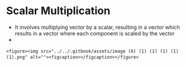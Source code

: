 # Scalar Multiplication

* It involves multiplying vector by a scalar, resulting in a vector which results in a vector where each component is scaled by the vector
*

    <figure><img src="../../.gitbook/assets/image (6) (1) (1) (1) (1) (1).png" alt=""><figcaption></figcaption></figure>

